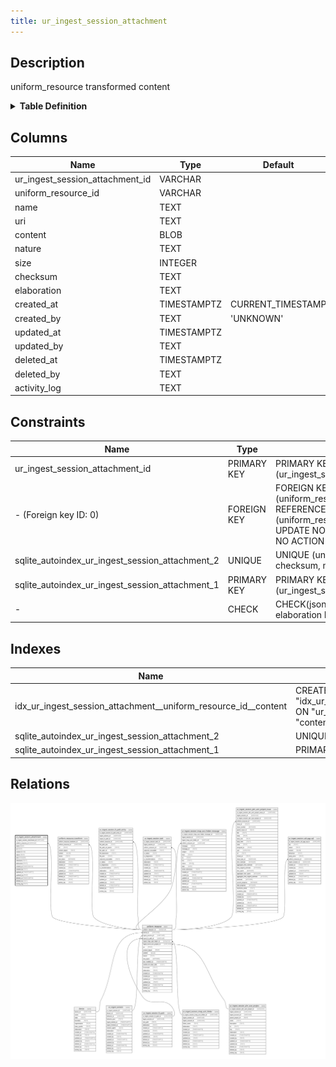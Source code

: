 ```yaml
---
title: ur_ingest_session_attachment
---
```


## Description

uniform_resource transformed content

<details>
<summary><strong>Table Definition</strong></summary>

```sql
CREATE TABLE "ur_ingest_session_attachment" (
    "ur_ingest_session_attachment_id" VARCHAR PRIMARY KEY NOT NULL,
    "uniform_resource_id" VARCHAR,
    "name" TEXT,
    "uri" TEXT NOT NULL,
    "content" BLOB,
    "nature" TEXT,
    "size" INTEGER,
    "checksum" TEXT,
    "elaboration" TEXT CHECK(json_valid(elaboration) OR elaboration IS NULL),
    "created_at" TIMESTAMPTZ DEFAULT CURRENT_TIMESTAMP,
    "created_by" TEXT DEFAULT 'UNKNOWN',
    "updated_at" TIMESTAMPTZ,
    "updated_by" TEXT,
    "deleted_at" TIMESTAMPTZ,
    "deleted_by" TEXT,
    "activity_log" TEXT,
    FOREIGN KEY("uniform_resource_id") REFERENCES "uniform_resource"("uniform_resource_id"),
    UNIQUE("uniform_resource_id", "checksum", "nature", "size")
)
```

</details>

## Columns

| Name                            | Type        | Default           | Nullable | Parents                                 | Comment                                                 |
| ------------------------------- | ----------- | ----------------- | -------- | --------------------------------------- | ------------------------------------------------------- |
| ur_ingest_session_attachment_id | VARCHAR     |                   | false    |                                         | ur_ingest_session_attachment ULID primary key           |
| uniform_resource_id             | VARCHAR     |                   | true     | [uniform_resource](/surveilr/reference/db/surveilr-state-schema/uniform_resource) | uniform_resource row ID of original content             |
| name                            | TEXT        |                   | true     |                                         |                                                         |
| uri                             | TEXT        |                   | false    |                                         |                                                         |
| content                         | BLOB        |                   | true     |                                         | transformed content                                     |
| nature                          | TEXT        |                   | true     |                                         | file extension or MIME                                  |
| size                            | INTEGER     |                   | true     |                                         |                                                         |
| checksum                        | TEXT        |                   | true     |                                         |                                                         |
| elaboration                     | TEXT        |                   | true     |                                         | anything that doesn't fit in other columns (JSON)       |
| created_at                      | TIMESTAMPTZ | CURRENT_TIMESTAMP | true     |                                         |                                                         |
| created_by                      | TEXT        | 'UNKNOWN'         | true     |                                         |                                                         |
| updated_at                      | TIMESTAMPTZ |                   | true     |                                         |                                                         |
| updated_by                      | TEXT        |                   | true     |                                         |                                                         |
| deleted_at                      | TIMESTAMPTZ |                   | true     |                                         |                                                         |
| deleted_by                      | TEXT        |                   | true     |                                         |                                                         |
| activity_log                    | TEXT        |                   | true     |                                         | {"isSqlDomainZodDescrMeta":true,"isJsonSqlDomain":true} |

## Constraints

| Name                                            | Type        | Definition                                                                                                                             |
| ----------------------------------------------- | ----------- | -------------------------------------------------------------------------------------------------------------------------------------- |
| ur_ingest_session_attachment_id                 | PRIMARY KEY | PRIMARY KEY (ur_ingest_session_attachment_id)                                                                                          |
| - (Foreign key ID: 0)                           | FOREIGN KEY | FOREIGN KEY (uniform_resource_id) REFERENCES uniform_resource (uniform_resource_id) ON UPDATE NO ACTION ON DELETE NO ACTION MATCH NONE |
| sqlite_autoindex_ur_ingest_session_attachment_2 | UNIQUE      | UNIQUE (uniform_resource_id, checksum, nature, size)                                                                                   |
| sqlite_autoindex_ur_ingest_session_attachment_1 | PRIMARY KEY | PRIMARY KEY (ur_ingest_session_attachment_id)                                                                                          |
| -                                               | CHECK       | CHECK(json_valid(elaboration) OR elaboration IS NULL)                                                                                  |

## Indexes

| Name                                                           | Definition                                                                                                                                        |
| -------------------------------------------------------------- | ------------------------------------------------------------------------------------------------------------------------------------------------- |
| idx_ur_ingest_session_attachment__uniform_resource_id__content | CREATE INDEX "idx_ur_ingest_session_attachment__uniform_resource_id__content" ON "ur_ingest_session_attachment"("uniform_resource_id", "content") |
| sqlite_autoindex_ur_ingest_session_attachment_2                | UNIQUE (uniform_resource_id, checksum, nature, size)                                                                                              |
| sqlite_autoindex_ur_ingest_session_attachment_1                | PRIMARY KEY (ur_ingest_session_attachment_id)                                                                                                     |

## Relations

![er](../../../../../../assets/ur_ingest_session_attachment.svg)

